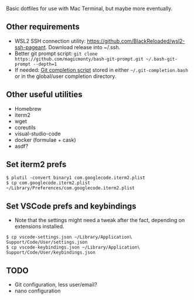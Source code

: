 Basic dotfiles for use with Mac Terminal, but maybe more eventually.

Other requirements
------------------

* WSL2 SSH connection utility: https://github.com/BlackReloaded/wsl2-ssh-pageant.  Download release into ~/.ssh.
* Better git prompt script: `git clone https://github.com/magicmonty/bash-git-prompt.git ~/.bash-git-prompt --depth=1`
* If needed: [Git completion script](https://raw.githubusercontent.com/git/git/master/contrib/completion/git-completion.bash) stored in either `~/.git-completion.bash` or in the global/user completion directory.

Other useful utilities
---------------------
* Homebrew
* iterm2
* wget
* coreutils
* visual-studio-code
* docker (formulae + cask)
* asdf?

Set iterm2 prefs
----------------

```
$ plutil -convert binary1 com.googlecode.iterm2.plist
$ cp com.googlecode.iterm2.plist ~/Library/Preferences/com.googlecode.iterm2.plist
```

Set VSCode prefs and keybindings
--------------------------------

* Note that the settings might need a tweak after the fact, depending on extensions installed.

```
$ cp vscode-settings.json ~/Library/Application\ Support/Code/User/settings.json
$ cp vscode-keybindings.json ~/Library/Application\ Support/Code/User/keybindings.json
```

TODO
----

* Git configuration, less user/email?
* nano configuration
